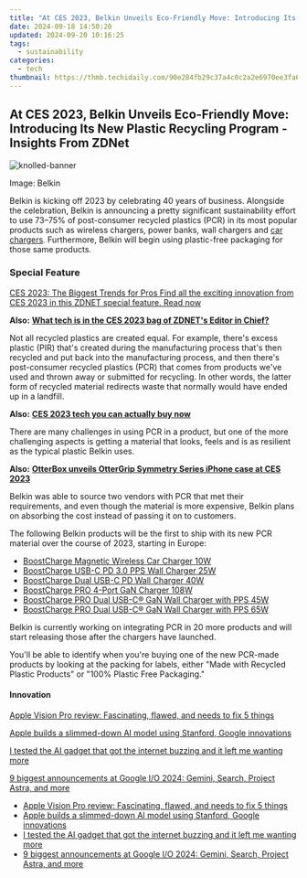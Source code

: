 ```yaml
---
title: "At CES 2023, Belkin Unveils Eco-Friendly Move: Introducing Its New Plastic Recycling Program - Insights From ZDNet"
date: 2024-09-18 14:50:20
updated: 2024-09-20 10:16:25
tags:
  - sustainability
categories:
  - tech
thumbnail: https://thmb.techidaily.com/90e284fb29c37a4c0c2a2e6970ee3fa6b56745fa434982e234c62e6bb83237e0.jpg
---
```


## At CES 2023, Belkin Unveils Eco-Friendly Move: Introducing Its New Plastic Recycling Program - Insights From ZDNet

![knolled-banner](https://www.zdnet.com/a/img/resize/536116a46995228195f20b34b6a9cb2976feaffe/2023/01/03/04582c5f-277e-4fdf-a68f-371927edbb4f/knolled-banner.jpg?auto=webp&width=1280)

Image: Belkin

Belkin is kicking off 2023 by celebrating 40 years of business. Alongside the celebration, Belkin is announcing a pretty significant sustainability effort to use 73–75% of post-consumer recycled plastics (PCR) in its most popular products such as wireless chargers, power banks, wall chargers and [car chargers](https://www.zdnet.com/article/best-wireless-car-charger-and-mount/). Furthermore, Belkin will begin using plastic-free packaging for those same products. 

### Special Feature

[CES 2023: The Biggest Trends for Pros Find all the exciting innovation from CES 2023 in this ZDNET special feature.  Read now](https://www.zdnet.com/topic/ces-2023-the-biggest-trends-for-pros/)

**Also:** [**What tech is in the CES 2023 bag of ZDNET's Editor in Chief?**](https://www.zdnet.com/article/what-tech-is-in-the-ces-2023-bag-of-zdnets-editor-in-chief/)

Not all recycled plastics are created equal. For example, there's excess plastic (PIR) that's created during the manufacturing process that's then recycled and put back into the manufacturing process, and then there's post-consumer recycled plastics (PCR) that comes from products we've used and thrown away or submitted for recycling. In other words, the latter form of recycled material redirects waste that normally would have ended up in a landfill. 

**Also:** [**CES 2023 tech you can actually buy now**](https://www.zdnet.com/article/ces-2023-tech-you-can-buy/)

There are many challenges in using PCR in a product, but one of the more challenging aspects is getting a material that looks, feels and is as resilient as the typical plastic Belkin uses. 

**Also:** [**OtterBox unveils OtterGrip Symmetry Series iPhone case at CES 2023**](https://www.zdnet.com/article/ces-2023-otterbox-unveils-ottergrip-symmetry-series-iphone-case/)

Belkin was able to source two vendors with PCR that met their requirements, and even though the material is more expensive, Belkin plans on absorbing the cost instead of passing it on to customers. 

The following Belkin products will be the first to ship with its new PCR material over the course of 2023, starting in Europe:

* [BoostCharge Magnetic Wireless Car Charger 10W](https://www.belkin.com/magnetic-wireless-car-charger-10w/P-WIC004.html)
* [BoostCharge USB-C PD 3.0 PPS Wall Charger 25W](https://www.belkin.com/usb-c-pd-3.0-pps-wall-charger-25w/P-WCA004.html)
* [BoostCharge Dual USB-C PD Wall Charger 40W](https://www.belkin.com/dual-usb-c-pd-wall-charger-40w/P-WCB006.html)
* [BoostCharge PRO 4-Port GaN Charger 108W](https://www.belkin.com/4-port-gan-charger-108w/P-WCH010.html)
* [BoostCharge PRO Dual USB-C® GaN Wall Charger with PPS 45W](https://www.belkin.com/dual-usb-c-gan-wall-charger-with-pps-45w/P-WCH011.html)
* [BoostCharge PRO Dual USB-C® GaN Wall Charger with PPS 65W](https://www.belkin.com/dual-usb-c-gan-wall-charger-with-pps-65w/P-WCH013.html)

Belkin is currently working on integrating PCR in 20 more products and will start releasing those after the chargers have launched. 

You'll be able to identify when you're buying one of the new PCR-made products by looking at the packing for labels, either "Made with Recycled Plastic Products" or "100% Plastic Free Packaging."

#### Innovation

[Apple Vision Pro review: Fascinating, flawed, and needs to fix 5 things](https://www.zdnet.com/article/apple-vision-pro-review/ "Apple Vision Pro review: Fascinating, flawed, and needs to fix 5 things")

[Apple builds a slimmed-down AI model using Stanford, Google innovations](https://www.zdnet.com/article/apple-builds-a-slimmed-down-ai-model-using-stanford-google-innovations/ "Apple builds a slimmed-down AI model using Stanford, Google innovations")

[I tested the AI gadget that got the internet buzzing and it left me wanting more](https://www.zdnet.com/article/i-tested-the-ai-gadget-that-got-the-internet-buzzing-and-it-left-me-wanting-more/ "I tested the AI gadget that got the internet buzzing and it left me wanting more")

[9 biggest announcements at Google I/O 2024: Gemini, Search, Project Astra, and more](https://www.zdnet.com/article/is-openai-sweating-9-google-features-announced-for-gemini-search-android-and-more/ "9 biggest announcements at Google I/O 2024: Gemini, Search, Project Astra, and more")

* [Apple Vision Pro review: Fascinating, flawed, and needs to fix 5 things](https://www.zdnet.com/article/apple-vision-pro-review/ "Apple Vision Pro review: Fascinating, flawed, and needs to fix 5 things")
* [Apple builds a slimmed-down AI model using Stanford, Google innovations](https://www.zdnet.com/article/apple-builds-a-slimmed-down-ai-model-using-stanford-google-innovations/ "Apple builds a slimmed-down AI model using Stanford, Google innovations")
* [I tested the AI gadget that got the internet buzzing and it left me wanting more](https://www.zdnet.com/article/i-tested-the-ai-gadget-that-got-the-internet-buzzing-and-it-left-me-wanting-more/ "I tested the AI gadget that got the internet buzzing and it left me wanting more")
* [9 biggest announcements at Google I/O 2024: Gemini, Search, Project Astra, and more](https://www.zdnet.com/article/is-openai-sweating-9-google-features-announced-for-gemini-search-android-and-more/ "9 biggest announcements at Google I/O 2024: Gemini, Search, Project Astra, and more")

<ins class="adsbygoogle"
     style="display:block"
     data-ad-format="autorelaxed"
     data-ad-client="ca-pub-7571918770474297"
     data-ad-slot="1223367746"></ins>



<ins class="adsbygoogle"
     style="display:block"
     data-ad-client="ca-pub-7571918770474297"
     data-ad-slot="8358498916"
     data-ad-format="auto"
     data-full-width-responsive="true"></ins>
